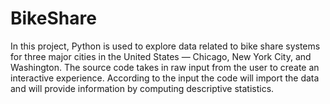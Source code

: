 # BikeShare
In this project, Python is used to explore data related to bike share systems for three major cities in the United States — Chicago, New York City, and Washington.  The source code takes in raw input from the user to create an interactive experience. According to the input the code will import the data and will provide information by computing descriptive statistics.
